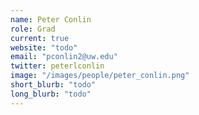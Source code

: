```yaml
---
name: Peter Conlin
role: Grad
current: true
website: "todo"
email: "pconlin2@uw.edu"
twitter: peterlconlin 
image: "/images/people/peter_conlin.png"
short_blurb: "todo"
long_blurb: "todo"
---
```

